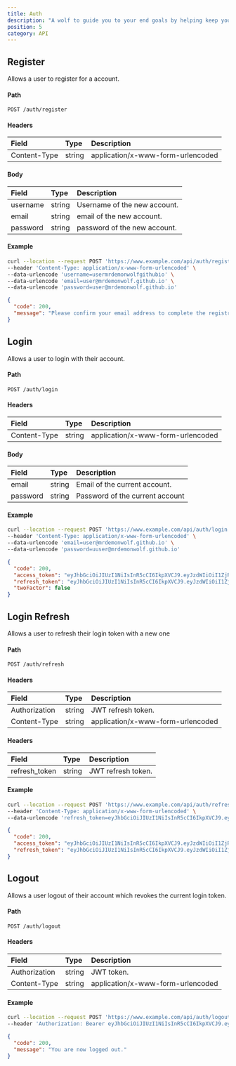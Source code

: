 ```yaml
---
title: Auth
description: "A wolf to guide you to your end goals by helping keep you on track weely, bi-weekly or even monthly and yearly goals."
position: 5
category: API
---
```


## Register

Allows a user to register for a account.

#### Path

`POST /auth/register`

#### Headers

| Field        | Type   | Description                       |
| :----------- | :----- | :-------------------------------- |
| Content-Type | string | application/x-www-form-urlencoded |

#### Body

| Field    | Type   | Description                  |
| :------- | :----- | :--------------------------- |
| username | string | Username of the new account. |
| email    | string | email of the new account.    |
| password | string | password of the new account. |

#### Example

<code-group>
  <code-block label="Request" active>

```sh
curl --location --request POST 'https://www.example.com/api/auth/register' \
--header 'Content-Type: application/x-www-form-urlencoded' \
--data-urlencode 'username=usermrdemonwolfgithubio' \
--data-urlencode 'email=user@mrdemonwolf.github.io' \
--data-urlencode 'password=user@mrdemonwolf.github.io'
```

  </code-block>
  <code-block label="Response
">

```json
{
  "code": 200,
  "message": "Please confirm your email address to complete the registration."
}
```

  </code-block>
</code-group>

## Login

Allows a user to login with their account.

#### Path

`POST /auth/login`

#### Headers

| Field        | Type   | Description                       |
| :----------- | :----- | :-------------------------------- |
| Content-Type | string | application/x-www-form-urlencoded |

#### Body

| Field    | Type   | Description                     |
| :------- | :----- | :------------------------------ |
| email    | string | Email of the current account.   |
| password | string | Password of the current account |

#### Example

<code-group>
  <code-block label="Request" active>

```sh
curl --location --request POST 'https://www.example.com/api/auth/login' \
--header 'Content-Type: application/x-www-form-urlencoded' \
--data-urlencode 'email=user@mrdemonwolf.github.io' \
--data-urlencode 'password=uuser@mrdemonwolf.github.io'
```

  </code-block>
  <code-block label="Response
">

```json
{
  "code": 200,
  "access_token": "eyJhbGciOiJIUzI1NiIsInR5cCI6IkpXVCJ9.eyJzdWIiOiI1ZjRiZmYxMjEwMzdlNDI0YTE3YTNlYmMiLCJpYXQiOjE1OTkyNDE1OTMsImV4cCI6MTU5OTI0MzM5M30.FuLUNEc_lE8jI2KEur0KsQzZFjIh5kymnLdR0Udycxk",
  "refresh_token": "eyJhbGciOiJIUzI1NiIsInR5cCI6IkpXVCJ9.eyJzdWIiOiI1ZjRiZmYxMjEwMzdlNDI0YTE3YTNlYmMiLCJpYXQiOjE1OTkyNDE1OTMsImV4cCI6MTU5OTMyNzk5M30.QtOrs1kJyh7sWDt2Y0_VpPRyXYZcfK9W4SR-YsxCrHk",
  "twoFactor": false
}
```

  </code-block>
</code-group>

## Login Refresh

Allows a user to refresh their login token with a new one

#### Path

`POST /auth/refresh`

#### Headers

| Field         | Type   | Description                       |
| :------------ | :----- | :-------------------------------- |
| Authorization | string | JWT refresh token.                |
| Content-Type  | string | application/x-www-form-urlencoded |

#### Headers

| Field         | Type   | Description        |
| :------------ | :----- | :----------------- |
| refresh_token | string | JWT refresh token. |

#### Example

<code-group>
  <code-block label="Request" active>

```sh
curl --location --request POST 'https://www.example.com/api/auth/refresh' \
--header 'Content-Type: application/x-www-form-urlencoded' \
--data-urlencode 'refresh_token=eyJhbGciOiJIUzI1NiIsInR5cCI6IkpXVCJ9.eyJzdWIiOiI1ZjRiZmYxMjEwMzdlNDI0YTE3YTNlYmMiLCJpYXQiOjE1OTkyNDE1OTMsImV4cCI6MTU5OTMyNzk5M30.QtOrs1kJyh7sWDt2Y0_VpPRyXYZcfK9W4SR-YsxCrHk' \
```

  </code-block>
  <code-block label="Response
">

```json
{
  "code": 200,
  "access_token": "eyJhbGciOiJIUzI1NiIsInR5cCI6IkpXVCJ9.eyJzdWIiOiI1ZjRiZmYxMjEwMzdlNDI0YTE3YTNlYmMiLCJpYXQiOjE1OTkyNDE3MjIsImV4cCI6MTU5OTI0MzUyMn0.OUiiTCNHlwRkbLjjtRtkD2I90-vcTKGvjlOlTcdg_Og",
  "refresh_token": "eyJhbGciOiJIUzI1NiIsInR5cCI6IkpXVCJ9.eyJzdWIiOiI1ZjRiZmYxMjEwMzdlNDI0YTE3YTNlYmMiLCJpYXQiOjE1OTkyNDE3MjIsImV4cCI6MTU5OTMyODEyMn0.vWp-l7WGCPWS1zTUeldd_8arjG5KC4YDVhFU0b-E6As"
}
```

  </code-block>
</code-group>

## Logout

Allows a user logout of their account which revokes the current login token.

#### Path

`POST /auth/logout`

#### Headers

| Field         | Type   | Description                       |
| :------------ | :----- | :-------------------------------- |
| Authorization | string | JWT token.                        |
| Content-Type  | string | application/x-www-form-urlencoded |

#### Example

<code-group>
  <code-block label="Request" active>

```sh
curl --location --request POST 'https://www.example.com/api/auth/logout' \
--header 'Authorization: Bearer eyJhbGciOiJIUzI1NiIsInR5cCI6IkpXVCJ9.eyJzdWIiOiI1ZjEwYjBkMjEwZDZhNzBiZTE0OTdkZTEiLCJpc3MiOiJodHRwczovL2ZlZmE0M2RkZDVjYi5uZ3Jvay5pbyIsImlhdCI6MTU5NDkyOTQzNSwiZXhwIjoxNTk0OTMxMjM1fQ.U5pH17a88I0LSSLzlA4N4pnelgbB3P8358rc_3CKh64'
```

  </code-block>
  <code-block label="Response
">

```json
{
  "code": 200,
  "message": "You are now logged out."
}
```

  </code-block>
</code-group

